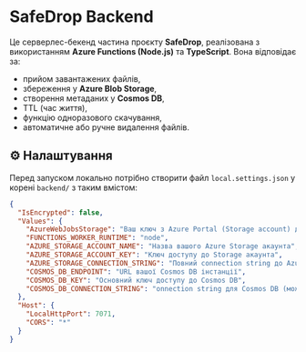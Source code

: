 # SafeDrop Backend

Це серверлес-бекенд частина проєкту **SafeDrop**, реалізована з використанням **Azure Functions (Node.js)** та **TypeScript**. Вона відповідає за:

- прийом завантажених файлів,
- збереження у **Azure Blob Storage**,
- створення метаданих у **Cosmos DB**,
- TTL (час життя),
- функцію одноразового скачування,
- автоматичне або ручне видалення файлів.

## ⚙️ Налаштування

Перед запуском локально потрібно створити файл `local.settings.json` у корені `backend/` з таким вмістом:

```json
{
  "IsEncrypted": false,
  "Values": {
    "AzureWebJobsStorage": "Ваш ключ з Azure Portal (Storage account) для зберігання функцій",
    "FUNCTIONS_WORKER_RUNTIME": "node",
    "AZURE_STORAGE_ACCOUNT_NAME": "Назва вашого Azure Storage акаунта",
    "AZURE_STORAGE_ACCOUNT_KEY": "Ключ доступу до Storage акаунта",
    "AZURE_STORAGE_CONNECTION_STRING": "Повний connection string до Azure Blob Storage",
    "COSMOS_DB_ENDPOINT": "URL вашої Cosmos DB інстанції",
    "COSMOS_DB_KEY": "Основний ключ доступу до Cosmos DB",
    "COSMOS_DB_CONNECTION_STRING": "onnection string для Cosmos DB (можна взяти з Azure Portal)"
  },
  "Host": {
    "LocalHttpPort": 7071,
    "CORS": "*"
  }
}

